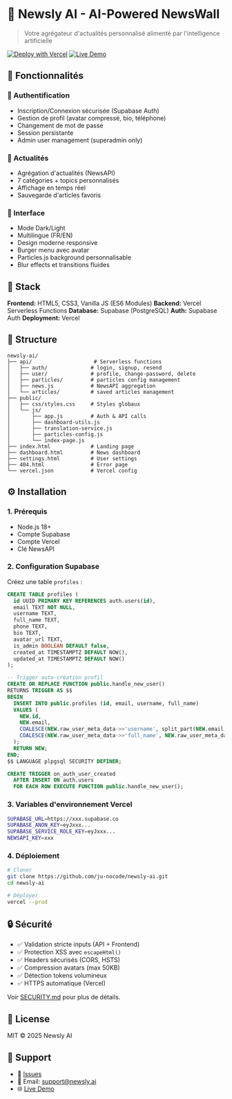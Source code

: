 # 📰 Newsly AI - AI-Powered NewsWall

> Votre agrégateur d'actualités personnalisé alimenté par l'intelligence artificielle

[![Deploy with Vercel](https://vercel.com/button)](https://vercel.com/new/clone?repository-url=https://github.com/ju-nocode/newsly-ai)
[![Live Demo](https://img.shields.io/badge/demo-live-success)](https://prod-julien.vercel.app)

## 🌟 Fonctionnalités

### 🔐 Authentification
- Inscription/Connexion sécurisée (Supabase Auth)
- Gestion de profil (avatar compressé, bio, téléphone)
- Changement de mot de passe
- Session persistante
- Admin user management (superadmin only)

### 📰 Actualités
- Agrégation d'actualités (NewsAPI)
- 7 catégories + topics personnalisés
- Affichage en temps réel
- Sauvegarde d'articles favoris

### 🎨 Interface
- Mode Dark/Light
- Multilingue (FR/EN)
- Design moderne responsive
- Burger menu avec avatar
- Particles.js background personnalisable
- Blur effects et transitions fluides

## 🚀 Stack

**Frontend:** HTML5, CSS3, Vanilla JS (ES6 Modules)
**Backend:** Vercel Serverless Functions
**Database:** Supabase (PostgreSQL)
**Auth:** Supabase Auth
**Deployment:** Vercel

## 📁 Structure

```
newsly-ai/
├── api/                    # Serverless functions
│   ├── auth/              # login, signup, resend
│   ├── user/              # profile, change-password, delete
│   ├── particles/         # particles config management
│   ├── news.js            # NewsAPI aggregation
│   └── articles/          # saved articles management
├── public/
│   ├── css/styles.css     # Styles globaux
│   └── js/
│       ├── app.js         # Auth & API calls
│       ├── dashboard-utils.js
│       ├── translation-service.js
│       ├── particles-config.js
│       └── index-page.js
├── index.html             # Landing page
├── dashboard.html         # News dashboard
├── settings.html          # User settings
├── 404.html               # Error page
└── vercel.json            # Vercel config
```

## ⚙️ Installation

### 1. Prérequis
- Node.js 18+
- Compte Supabase
- Compte Vercel
- Clé NewsAPI

### 2. Configuration Supabase

Créez une table `profiles` :
```sql
CREATE TABLE profiles (
  id UUID PRIMARY KEY REFERENCES auth.users(id),
  email TEXT NOT NULL,
  username TEXT,
  full_name TEXT,
  phone TEXT,
  bio TEXT,
  avatar_url TEXT,
  is_admin BOOLEAN DEFAULT false,
  created_at TIMESTAMPTZ DEFAULT NOW(),
  updated_at TIMESTAMPTZ DEFAULT NOW()
);

-- Trigger auto-création profil
CREATE OR REPLACE FUNCTION public.handle_new_user()
RETURNS TRIGGER AS $$
BEGIN
  INSERT INTO public.profiles (id, email, username, full_name)
  VALUES (
    NEW.id,
    NEW.email,
    COALESCE(NEW.raw_user_meta_data->>'username', split_part(NEW.email, '@', 1)),
    COALESCE(NEW.raw_user_meta_data->>'full_name', NEW.raw_user_meta_data->>'username')
  );
  RETURN NEW;
END;
$$ LANGUAGE plpgsql SECURITY DEFINER;

CREATE TRIGGER on_auth_user_created
  AFTER INSERT ON auth.users
  FOR EACH ROW EXECUTE FUNCTION public.handle_new_user();
```

### 3. Variables d'environnement Vercel

```bash
SUPABASE_URL=https://xxx.supabase.co
SUPABASE_ANON_KEY=eyJxxx...
SUPABASE_SERVICE_ROLE_KEY=eyJxxx...
NEWSAPI_KEY=xxx
```

### 4. Déploiement

```bash
# Cloner
git clone https://github.com/ju-nocode/newsly-ai.git
cd newsly-ai

# Déployer
vercel --prod
```

## 🔒 Sécurité

- ✅ Validation stricte inputs (API + Frontend)
- ✅ Protection XSS avec `escapeHtml()`
- ✅ Headers sécurisés (CORS, HSTS)
- ✅ Compression avatars (max 50KB)
- ✅ Détection tokens volumineux
- ✅ HTTPS automatique (Vercel)

Voir [SECURITY.md](SECURITY.md) pour plus de détails.

## 📝 License

MIT © 2025 Newsly AI

## 🤝 Support

- 🐛 [Issues](https://github.com/ju-nocode/newsly-ai/issues)
- 📧 Email: support@newsly.ai
- 🌐 [Live Demo](https://prod-julien.vercel.app)
